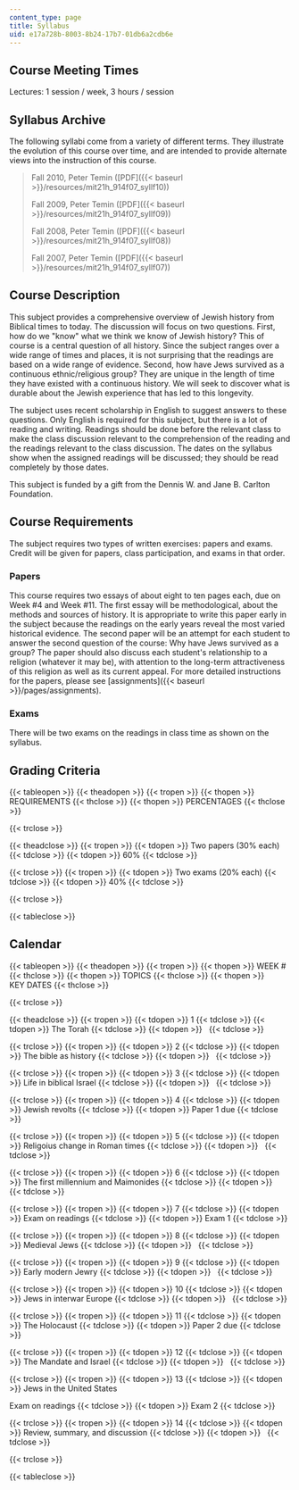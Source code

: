 ```yaml
---
content_type: page
title: Syllabus
uid: e17a728b-8003-8b24-17b7-01db6a2cdb6e
---
```


Course Meeting Times
--------------------

Lectures: 1 session / week, 3 hours / session

Syllabus Archive
----------------

The following syllabi come from a variety of different terms. They illustrate the evolution of this course over time, and are intended to provide alternate views into the instruction of this course.

> Fall 2010, Peter Temin ([PDF]({{< baseurl >}}/resources/mit21h_914f07_syllf10))
> 
> Fall 2009, Peter Temin ([PDF]({{< baseurl >}}/resources/mit21h_914f07_syllf09))
> 
> Fall 2008, Peter Temin ([PDF]({{< baseurl >}}/resources/mit21h_914f07_syllf08))
> 
> Fall 2007, Peter Temin ([PDF]({{< baseurl >}}/resources/mit21h_914f07_syllf07))

Course Description
------------------

This subject provides a comprehensive overview of Jewish history from Biblical times to today. The discussion will focus on two questions. First, how do we "know" what we think we know of Jewish history? This of course is a central question of all history. Since the subject ranges over a wide range of times and places, it is not surprising that the readings are based on a wide range of evidence. Second, how have Jews survived as a continuous ethnic/religious group? They are unique in the length of time they have existed with a continuous history. We will seek to discover what is durable about the Jewish experience that has led to this longevity.

The subject uses recent scholarship in English to suggest answers to these questions. Only English is required for this subject, but there is a lot of reading and writing. Readings should be done before the relevant class to make the class discussion relevant to the comprehension of the reading and the readings relevant to the class discussion. The dates on the syllabus show when the assigned readings will be discussed; they should be read completely by those dates.

This subject is funded by a gift from the Dennis W. and Jane B. Carlton Foundation.

Course Requirements
-------------------

The subject requires two types of written exercises: papers and exams. Credit will be given for papers, class participation, and exams in that order.

### Papers

This course requires two essays of about eight to ten pages each, due on Week #4 and Week #11. The first essay will be methodological, about the methods and sources of history. It is appropriate to write this paper early in the subject because the readings on the early years reveal the most varied historical evidence. The second paper will be an attempt for each student to answer the second question of the course: Why have Jews survived as a group? The paper should also discuss each student's relationship to a religion (whatever it may be), with attention to the long-term attractiveness of this religion as well as its current appeal. For more detailed instructions for the papers, please see [assignments]({{< baseurl >}}/pages/assignments).

### Exams

There will be two exams on the readings in class time as shown on the syllabus.

Grading Criteria
----------------

{{< tableopen >}}
{{< theadopen >}}
{{< tropen >}}
{{< thopen >}}
REQUIREMENTS
{{< thclose >}}
{{< thopen >}}
PERCENTAGES
{{< thclose >}}

{{< trclose >}}

{{< theadclose >}}
{{< tropen >}}
{{< tdopen >}}
Two papers (30% each)
{{< tdclose >}}
{{< tdopen >}}
60%
{{< tdclose >}}

{{< trclose >}}
{{< tropen >}}
{{< tdopen >}}
Two exams (20% each)
{{< tdclose >}}
{{< tdopen >}}
40%
{{< tdclose >}}

{{< trclose >}}

{{< tableclose >}}

Calendar
--------

{{< tableopen >}}
{{< theadopen >}}
{{< tropen >}}
{{< thopen >}}
WEEK #
{{< thclose >}}
{{< thopen >}}
TOPICS
{{< thclose >}}
{{< thopen >}}
KEY DATES
{{< thclose >}}

{{< trclose >}}

{{< theadclose >}}
{{< tropen >}}
{{< tdopen >}}
1
{{< tdclose >}}
{{< tdopen >}}
The Torah
{{< tdclose >}}
{{< tdopen >}}
 
{{< tdclose >}}

{{< trclose >}}
{{< tropen >}}
{{< tdopen >}}
2
{{< tdclose >}}
{{< tdopen >}}
The bible as history
{{< tdclose >}}
{{< tdopen >}}
 
{{< tdclose >}}

{{< trclose >}}
{{< tropen >}}
{{< tdopen >}}
3
{{< tdclose >}}
{{< tdopen >}}
Life in biblical Israel
{{< tdclose >}}
{{< tdopen >}}
 
{{< tdclose >}}

{{< trclose >}}
{{< tropen >}}
{{< tdopen >}}
4
{{< tdclose >}}
{{< tdopen >}}
Jewish revolts
{{< tdclose >}}
{{< tdopen >}}
Paper 1 due
{{< tdclose >}}

{{< trclose >}}
{{< tropen >}}
{{< tdopen >}}
5
{{< tdclose >}}
{{< tdopen >}}
Religoius change in Roman times
{{< tdclose >}}
{{< tdopen >}}
 
{{< tdclose >}}

{{< trclose >}}
{{< tropen >}}
{{< tdopen >}}
6
{{< tdclose >}}
{{< tdopen >}}
The first millennium and Maimonides
{{< tdclose >}}
{{< tdopen >}}
 
{{< tdclose >}}

{{< trclose >}}
{{< tropen >}}
{{< tdopen >}}
7
{{< tdclose >}}
{{< tdopen >}}
Exam on readings
{{< tdclose >}}
{{< tdopen >}}
Exam 1
{{< tdclose >}}

{{< trclose >}}
{{< tropen >}}
{{< tdopen >}}
8
{{< tdclose >}}
{{< tdopen >}}
Medieval Jews
{{< tdclose >}}
{{< tdopen >}}
 
{{< tdclose >}}

{{< trclose >}}
{{< tropen >}}
{{< tdopen >}}
9
{{< tdclose >}}
{{< tdopen >}}
Early modern Jewry
{{< tdclose >}}
{{< tdopen >}}
 
{{< tdclose >}}

{{< trclose >}}
{{< tropen >}}
{{< tdopen >}}
10
{{< tdclose >}}
{{< tdopen >}}
Jews in interwar Europe
{{< tdclose >}}
{{< tdopen >}}
 
{{< tdclose >}}

{{< trclose >}}
{{< tropen >}}
{{< tdopen >}}
11
{{< tdclose >}}
{{< tdopen >}}
The Holocaust
{{< tdclose >}}
{{< tdopen >}}
Paper 2 due
{{< tdclose >}}

{{< trclose >}}
{{< tropen >}}
{{< tdopen >}}
12
{{< tdclose >}}
{{< tdopen >}}
The Mandate and Israel
{{< tdclose >}}
{{< tdopen >}}
 
{{< tdclose >}}

{{< trclose >}}
{{< tropen >}}
{{< tdopen >}}
13
{{< tdclose >}}
{{< tdopen >}}
Jews in the United States  
  
Exam on readings
{{< tdclose >}}
{{< tdopen >}}
Exam 2
{{< tdclose >}}

{{< trclose >}}
{{< tropen >}}
{{< tdopen >}}
14
{{< tdclose >}}
{{< tdopen >}}
Review, summary, and discussion
{{< tdclose >}}
{{< tdopen >}}
 
{{< tdclose >}}

{{< trclose >}}

{{< tableclose >}}